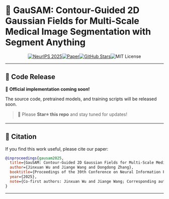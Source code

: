# 🧠 GauSAM: Contour-Guided 2D Gaussian Fields for Multi-Scale Medical Image Segmentation with Segment Anything

<p align="center">
  <a href="https://neurips.cc/virtual/2025/poster/119713" target="_blank"><img src="https://img.shields.io/badge/NeurIPS-2025-6f42c1?style=flat&labelColor=1b1f24" alt="NeurIPS 2025"></a><a href="https://neurips.cc/virtual/2025/poster/119713" target="_blank"><img src="https://img.shields.io/badge/Paper-Available-3572A5?style=flat&labelColor=1b1f24" alt="Paper"></a><a href="https://github.com/WangJGG/GauSAM" target="_blank"><img src="https://img.shields.io/github/stars/WangJGG/GauSAM?style=flat&labelColor=1b1f24&logo=github" alt="GitHub Stars"></a><img src="https://img.shields.io/badge/License-MIT-f39c12?style=flat&labelColor=1b1f24" alt="MIT License">
</p>





---

## 🚀 Code Release

📢 **Official implementation coming soon!**  

The source code, pretrained models, and training scripts will be released soon.

> 🔖 Please **Star⭐ this repo** and stay tuned for updates!

---

## 📘 Citation

If you find this work useful, please cite our paper:

```bibtex
@inproceedings{gausam2025,
  title={GauSAM: Contour-Guided 2D Gaussian Fields for Multi-Scale Medical Image Segmentation with Segment Anything},
  author={Jinxuan Wu and Jiange Wang and Dongdong Zhang},
  booktitle={Proceedings of the 39th Conference on Neural Information Processing Systems (NeurIPS)},
  year={2025},
  note={Co-first authors: Jinxuan Wu and Jiange Wang; Corresponding author: Dongdong Zhang}
}
````

---



